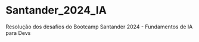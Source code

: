 # Santander_2024_IA
Resolução dos desafios do Bootcamp Santander 2024 - Fundamentos de IA para Devs
